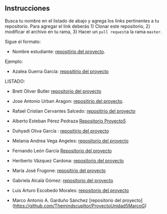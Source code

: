 ## Instrucciones

Busca tu nombre en el listado de abajo y agrega los links pertinentes a tu repositorio. Para agregar el link deberás 1) Clonar este repositorio, 2) modificar el archivo en tu rama, 3) Hacer un `pull request`a la rama `master`.


Sigue el formato:

* Nombre estudiante: [repositirio del proyecto]().

Ejemplo:

* Azalea Guerra García: [repositirio del proyecto](https://github.com/AzaleaGuerra/TareasBioinfRerpo/ProyectoUnidad5_TUSINICIALES)

LISTADO:


* Brett Oliver Butler [repositorio del proyecto](https://github.com/redgcko7/Tareas_BioinfRepro2019_BB/tree/master/ProyectoUnidad5_BOB)

* Jose Antonio Urban Aragon: [repositirio del proyecto](https://github.com/tono2204/Tareas_BioinfRepro2019_JAUA/tree/master/ProyectoUnidad5_JAUA).

* Rafael Cristian Cervantes Salcedo: [repositirio del proyecto](https://github.com/cristoichkov/Tareas_BioinfRepro2019_CCS/tree/master/ProyectoUnidad5_CCS)

* Alberto Esteban Pérez Pedraza [Repositorio Proyecto5](https://github.com/ALBERTOPP/-Tareas_BioinfRepro2019_AEPP-/tree/master/ProyectoUnidad5_AEPP.)

* Duhyadi Oliva García : [repositirio del proyecto](https://github.com/Duhyadi/Tareas_BioinfRepro2019_DOG/tree/master/ProyectoUnidad5_DOG)

* Melania Andrea Vega Angeles: [repositorio del proyecto](https://github.com/Melcatus/Tareas_BioinfRepro2019_MAVA/tree/master/ProyectoUnidad5_MAVA)

* Fernando León García [Repositorio del proyecto](https://github.com/FernandoLeG/Tareas_BioinfRepro2019_FLG/tree/master/ProyectoUnidad5_FLG)

* Heriberto Vázquez Cardona: [repositorio del proyecto](https://github.com/HeribertoVaquezCardona/Tareas_BioinfRepro2019_HVC-./tree/master/ProyectoUnidad5_HVC)

* María José Frugone: [repositirio del proyecto](https://github.com/mjfrugone/Tareas_BioinfRepro2019_MJF/tree/master/ProyectoUnidad5_MJF)

* Gabriela Alcalá Gómez: [repositorio del proyecto](https://github.com/gabyalcala/Tareas_BioinfRepro2019_GAG/tree/master/ProyectoUnidad5_GAG)

* Luis Arturo Escobedo Morales: [repositorio del proyecto](https://github.com/laemlaem/ProyectoUnidad5_LAEM)

* Marco Antonio A. Garduño Sánchez [repositorio del proyecto] (https://github.com/Themindscupltor/ProyectoUnidad5MarcoG)

